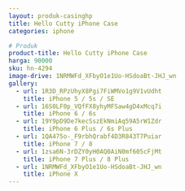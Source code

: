 ```yaml
---
layout: produk-casinghp
title: Hello Cutty iPhone Case
categories: iphone

# Produk
product-title: Hello Cutty iPhone Case
harga: 90000
sku: hn-4294
image-drive: 1NRMWFd_XFbyO1e1Uo-HSdoaBt-JHJ_wn
gallery:
  - url: 1R3D_RPzUhyX8Pgi7FiWMVo1g9V1vUdht
    title: iPhone 5 / 5s / SE
  - url: 16S0LF0p_VQfFX8yhyMFSaw4gD4xMcq7i
    title: iPhone 6 / 6s
  - url: 19Y9pD9De7kecSszEkNmiAq59A5rW1Zdr
    title: iPhone 6 Plus / 6s Plus
  - url: 1QA475o-_F9rbhQrabf4D3R843T7Puiar
    title: iPhone 7 / 8
  - url: 1zsa6N-3rDZY0yH0AQ0AiN0mf605cFjMt
    title: iPhone 7 Plus / 8 Plus
  - url: 1NRMWFd_XFbyO1e1Uo-HSdoaBt-JHJ_wn
    title: iPhone X
---
```

